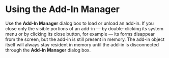
# Using the Add-In Manager

Use the  **Add-In Manager** dialog box to load or unload an add-in. If you close only the visible portions of an add-in — by double-clicking its system menu or by clicking its close button, for example — its forms disappear from the screen, but the add-in is still present in memory. The add-in object itself will always stay resident in memory until the add-in is disconnected through the **Add-In Manager** dialog box.

